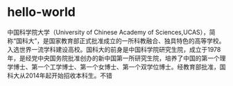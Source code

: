 # hello-world
中国科学院大学（University of Chinese Academy of Sciences,UCAS），简称“国科大”，是国家教育部正式批准成立的一所科教融合、独具特色的高等学校。入选世界一流学科建设高校。国科大的前身是中国科学院研究生院，成立于1978年，是经党中央国务院批准创办的新中国第一所研究生院，培养了中国的第一个理学博士、第一个工学博士、第一个女博士、第一个双学位博士。经教育部批准，国科大从2014年起开始招收本科生。不错
